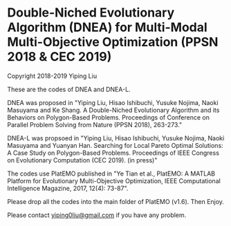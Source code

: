 # Double-Niched Evolutionary Algorithm (DNEA) for Multi-Modal Multi-Objective Optimization (PPSN 2018 &amp; CEC 2019)

Copyright 2018-2019 Yiping Liu

These are the codes of DNEA and DNEA-L.

DNEA was proposed in "Yiping Liu, Hisao Ishibuchi, Yusuke Nojima, Naoki Masuyama and Ke Shang. A Double-Niched Evolutionary Algorithm and its Behaviors on Polygon-Based Problems. Proceedings of Conference on Parallel Problem Solving from Nature (PPSN 2018), 263-273."

DNEA-L was propsoed in "Yiping Liu, Hisao Ishibuchi, Yusuke Nojima, Naoki Masuyama and Yuanyan Han. Searching for Local Pareto Optimal Solutions: A Case Study on Polygon-Based Problems. Proceedings of IEEE Congress on Evolutionary Computation (CEC 2019). (in press)"

The codes use PlatEMO published in "Ye Tian et al., PlatEMO: A MATLAB Platform for Evolutionary Multi-Objective Optimization, IEEE Computational Intelligence Magazine, 2017, 12(4): 73-87". 

Please drop all the codes into the main folder of PlatEMO (v1.6). Then Enjoy.

Please contact yiping0liu@gmail.com if you have any problem.
